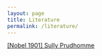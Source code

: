 ```yaml
---
layout: page
title: Literature
permalink: /literature/
---
```


[[Nobel 1901] Sully Prudhomme]({{site.url}}/literature/nobel1901.txt)

